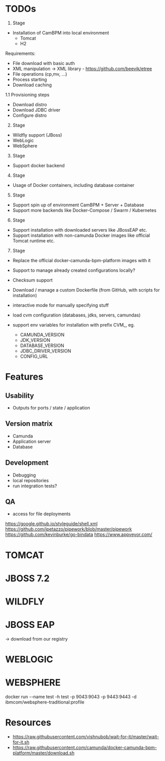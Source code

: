 # TODOs

1. Stage

- Installation of CamBPM into local environment
    - Tomcat
    - H2

Requirements:
- File download with basic auth
- XML manipulation -> XML library - https://github.com/beevik/etree
- File operations (cp,mv, ...)
- Process starting
- Download caching

1.1 Provisioning steps

- Download distro
- Download JDBC driver
- Configure distro

2. Stage

- Wildfly support (JBoss)
- WebLogic
- WebSphere

3. Stage

- Support docker backend

4. Stage

- Usage of Docker containers, including database container

5. Stage

- Support spin up of environment CamBPM + Server + Database
- Support more backends like Docker-Compose / Swarm / Kubernetes

6. Stage

- Support installation with downloaded servers like JBossEAP etc.
- Support installation with non-camunda Docker images like official Tomcat runtime etc.

7. Stage

- Replace the official docker-camunda-bpm-platform images with it


- Support to manage already created configurations locally?
- Checksum support
- Download / manage a custom Dockerfile (from GitHub, with scripts for installation)

- interactive mode for manually specifying stuff
- load cvm configuration (databases, jdks, servers, camundas)
- support env variables for installation with prefix CVM_, eg.
  - CAMUNDA_VERSION
  - JDK_VERSION
  - DATABASE_VERSION
  - JDBC_DRIVER_VERSION
  - CONFIG_URL

# Features

## Usability

- Outputs for ports / state / application

## Version matrix

- Camunda
- Application server
- Database

## Development

- Debugging
- local repositories
- run integration tests?

## QA

- access for file deployments


https://google.github.io/styleguide/shell.xml
https://github.com/jpetazzo/pipework/blob/master/pipework
https://github.com/kevinburke/go-bindata
https://www.appveyor.com/


# TOMCAT

# JBOSS 7.2

# WILDFLY

# JBOSS EAP
-> download from our registry

# WEBLOGIC

# WEBSPHERE
docker run --name test -h test -p 9043:9043 -p 9443:9443 -d \
   ibmcom/websphere-traditional:profile


# Resources
- https://raw.githubusercontent.com/vishnubob/wait-for-it/master/wait-for-it.sh
- https://raw.githubusercontent.com/camunda/docker-camunda-bpm-platform/master/download.sh

